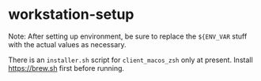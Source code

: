 # workstation-setup

Note: After setting up environment, be sure to replace the `${ENV_VAR` stuff with the actual values as necessary.

There is an `installer.sh` script for `client_macos_zsh` only at present. Install https://brew.sh first before running.
